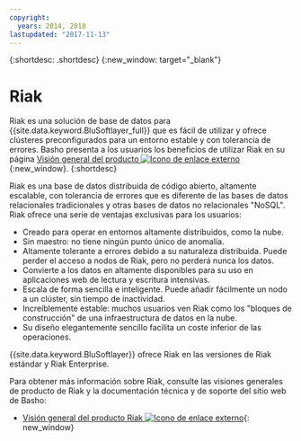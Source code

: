 ```yaml
---
copyright:
  years: 2014, 2018
lastupdated: "2017-11-13"
---
```


{:shortdesc: .shortdesc}
{:new_window: target="_blank"}

# Riak

Riak es una solución de base de datos para {{site.data.keyword.BluSoftlayer_full}} que es fácil de utilizar y ofrece clústeres preconfigurados para un entorno estable y con tolerancia de errores. Basho presenta a los usuarios los beneficios de utilizar Riak en su página [Visión general del producto ![Icono de enlace externo](../../icons/launch-glyph.svg "Icono de enlace externo")](http://basho.com/products/riak-overview/){:new_window}.
{:shortdesc}

Riak es una base de datos distribuida de código abierto, altamente escalable, con tolerancia de errores que es diferente de las bases de datos relacionales tradicionales y otras bases de datos no relacionales "NoSQL". Riak ofrece una serie de ventajas exclusivas para los usuarios:

* Creado para operar en entornos altamente distribuidos, como la nube.
* Sin maestro: no tiene ningún punto único de anomalía.
* Altamente tolerante a errores debido a su naturaleza distribuida. Puede perder el acceso a nodos de Riak, pero no perderá nunca los datos.
* Convierte a los datos en altamente disponibles para su uso en aplicaciones web de lectura y escritura intensivas.
* Escala de forma sencilla e inteligente. Puede añadir fácilmente un nodo a un clúster, sin tiempo de inactividad.
* Increíblemente estable: muchos usuarios ven Riak como los "bloques de construcción" de una infraestructura de datos en la nube.
* Su diseño elegantemente sencillo facilita un coste inferior de las operaciones.

{{site.data.keyword.BluSoftlayer}} ofrece Riak en las versiones de Riak estándar y Riak Enterprise.

Para obtener más información sobre Riak, consulte las visiones generales de producto de Riak y la documentación técnica y de soporte del sitio web de Basho:

* [Visión general del producto Riak ![Icono de enlace externo](../../icons/launch-glyph.svg "Icono de enlace externo")](http://basho.com/products/riak-overview/){: new_window}

